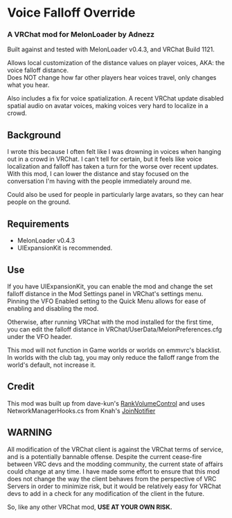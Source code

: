 # Voice Falloff Override
### A VRChat mod for MelonLoader by Adnezz

Built against and tested with MelonLoader v0.4.3, and VRChat Build 1121.

Allows local customization of the distance values on player voices, AKA: the voice falloff distance.  
Does NOT change how far other players hear voices travel, only changes what you hear.

Also includes a fix for voice spatialization. A recent VRChat update disabled spatial audio on avatar voices, making voices very hard to localize in a crowd.

## Background
I wrote this because I often felt like I was drowning in voices when hanging out in a crowd in VRChat. I can't tell for certain, but it feels like voice localization and falloff has taken a turn for the worse over recent updates. With this mod, I can lower the distance and stay focused on the conversation I'm having with the people immediately around me.

Could also be used for people in particularly large avatars, so they can hear people on the ground.



## Requirements
* MelonLoader v0.4.3
* UIExpansionKit is recommended.

## Use

If you have UIExpansionKit, you can enable the mod and change the set falloff distance in the Mod Settings panel in VRChat's settings menu. Pinning the VFO Enabled setting to the Quick Menu allows for ease of enabling and disabling the mod.

Otherwise, after running VRChat with the mod installed for the first time, you can edit the falloff distance in VRChat/UserData/MelonPreferences.cfg under the VFO header.

This mod will not function in Game worlds or worlds on emmvrc's blacklist. In worlds with the club tag, you may only reduce the falloff range from the world's default, not increase it.


## Credit
This mod was built up from dave-kun's [RankVolumeControl](https://github.com/dave-kun/RankVolumeControl) and uses NetworkManagerHooks.cs from Knah's [JoinNotifier](https://github.com/knah/VRCMods/tree/master/JoinNotifier)




## WARNING
All modification of the VRChat client is against the VRChat terms of service, and is a potentially bannable offense. Despite the current cease-fire between VRC devs and the modding community, the current state of affairs could change at any time. I have made some effort to ensure that this mod does not change the way the client behaves from the  perspective of VRC Servers in order to minimize risk, but it would be relatively easy for VRChat devs to add in a check for any modification of the client in the future.

So, like any other VRChat mod, **USE AT YOUR OWN RISK.**
